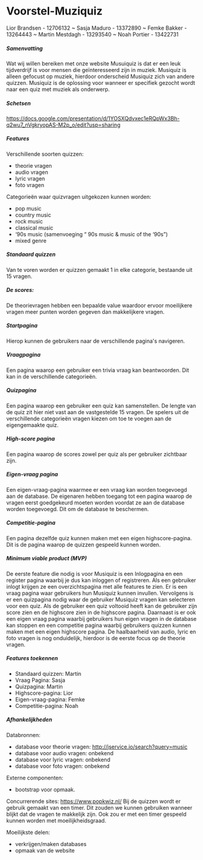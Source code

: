 # Voorstel-Muziquiz
Lior Brandsen - 12706132 ~
Sasja Maduro - 13372890 ~
Femke Bakker - 13264443 ~
Martin Mestdagh - 13293540 ~
Noah Portier - 13422731 

##### Samenvatting
Wat wij willen bereiken met onze website Musuiquiz is dat er een leuk tijdverdrijf is voor mensen die geïnteresseerd zijn in muziek. Musiquiz is alleen gefocust op muziek, hierdoor onderscheid Musiquiz zich van andere quizzen. Musiquiz is de oplossing voor wanneer er specifiek gezocht wordt naar een quiz met muziek als onderwerp. 

##### Schetsen
https://docs.google.com/presentation/d/1YOSXQdvxec1eRQpWx3Bh-q2wu7_nVgkryopAS-M2p_o/edit?usp=sharing 


##### Features

Verschillende soorten quizzen:
* theorie vragen
* audio vragen
* lyric vragen
* foto vragen

Categorieën waar quizvragen uitgekozen kunnen worden:
* pop music
* country music
* rock music
* classical music
* ‘90s music (samenvoeging “ 90s music & music of the ‘90s”)
* mixed genre 

##### Standaard quizzen
Van te voren worden er quizzen gemaakt 1 in elke categorie, bestaande uit 15 vragen. 

##### De scores: 
De theorievragen hebben een bepaalde value waardoor ervoor moeilijkere vragen meer punten worden gegeven dan makkelijkere vragen. 

##### Startpagina
Hierop kunnen de gebruikers naar de verschillende pagina's navigeren.

##### Vraagpagina
Een pagina waarop een gebruiker een trivia vraag kan beantwoorden. Dit kan in de verschillende categorieën.

##### Quizpagina
Een pagina waarop een gebruiker een quiz kan samenstellen. De lengte van de quiz zit hier niet vast aan de vastgestelde 15 vragen. De spelers uit de verschillende categorieën vragen kiezen om toe te voegen aan de eigengemaakte quiz. 

##### High-score pagina
Een pagina waarop de scores zowel per quiz als per gebruiker zichtbaar zijn.

##### Eigen-vraag pagina
Een eigen-vraag-pagina waarmee er een vraag kan worden toegevoegd aan de database. De eigenaren hebben toegang tot een pagina waarop de vragen eerst goedgekeurd moeten worden voordat ze aan de database worden toegevoegd. Dit om de database te beschermen.

##### Competitie-pagina
Een pagina dezelfde quiz kunnen maken met een eigen highscore-pagina. Dit is de pagina waarop de quizzen gespeeld kunnen worden.  

##### Minimum viable product (MVP)
De eerste feature die nodig is voor Musiquiz is een Inlogpagina en een register pagina waarbij je dus kan inloggen of registreren. Als een gebruiker inlogt krijgen ze een overzichtspagina met alle features te zien. Er is een vraag pagina waar gebruikers hun Musiquiz kunnen invullen. Vervolgens is er een quizpagina nodig waar de gebruiker Musiquiz vragen kan selecteren voor een quiz. Als de gebruiker een quiz voltooid heeft kan de gebruiker zijn score zien en de highscore zien in de highscore pagina. Daarnaast is er ook een eigen vraag pagina waarbij gebruikers hun eigen vragen in de database kan stoppen en een competitie pagina waarbij gebruikers quizzen kunnen maken met een eigen highscore pagina. De haalbaarheid van audio, lyric en foto vragen is nog onduidelijk, hierdoor is de eerste focus op de theorie vragen.

##### Features toekennen
* Standaard quizzen: Martin
* Vraag Pagina: Sasja
* Quizpagina: Martin 
* Highscore-pagina: Lior
* Eigen-vraag-pagina: Femke
* Competitie-pagina: Noah

##### Afhankelijkheden
Databronnen: 
* database voor theorie vragen: http://jservice.io/search?query=music
* database voor audio vragen: onbekend
* database voor lyric vragen: onbekend
* database voor foto vragen: onbekend


Externe componenten:
* bootstrap voor opmaak.


Concurrerende sites: 
https://www.popkwiz.nl/ 
Bij de quizzen wordt er gebruik gemaakt van een timer. Dit zouden we kunnen gebruiken wanneer blijkt dat de vragen te makkelijk zijn. Ook zou er met een timer gespeeld kunnen worden met moeilijkheidsgraad. 

Moeilijkste delen:
* verkrijgen/maken databases
* opmaak van de website

> 




